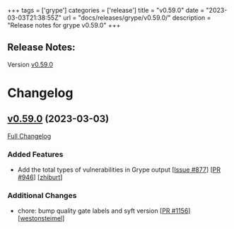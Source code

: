 +++
tags = ['grype']
categories = ['release']
title = "v0.59.0"
date = "2023-03-03T21:38:55Z"
url = "docs/releases/grype/v0.59.0/"
description = "Release notes for grype v0.59.0"
+++

## Release Notes:
Version [v0.59.0](https://github.com/anchore/grype/releases/tag/v0.59.0)

# Changelog

## [v0.59.0](https://github.com/anchore/grype/tree/v0.59.0) (2023-03-03)

[Full Changelog](https://github.com/anchore/grype/compare/v0.58.0...v0.59.0)

### Added Features

- Add the total types of vulnerabilities in Grype output [[Issue #877](https://github.com/anchore/grype/issues/877)] [[PR #946](https://github.com/anchore/grype/pull/946)] [[zhiburt](https://github.com/zhiburt)]

### Additional Changes

- chore: bump quality gate labels and syft version [[PR #1156](https://github.com/anchore/grype/pull/1156)] [[westonsteimel](https://github.com/westonsteimel)]
